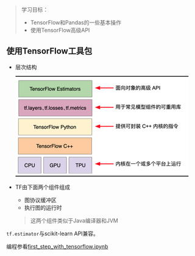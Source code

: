> 学习目标：
>
> - TensorFlow和Pandas的一些基本操作
> - 使用TensorFlow高级API

## 使用TensorFlow工具包

- 层次结构

  ![image-20181109153904778](assets/image-20181109153904778.png)

- TF由下面两个组件组成
  - 图协议缓冲区
  - 执行图的运行时
  > 这两个组件类似于Java编译器和JVM

```tf.estimator```与scikit-learn API兼容。

编程参看[first_step_with_tensorflow.ipynb](../first_step_with_tensorflow.ipynb)

